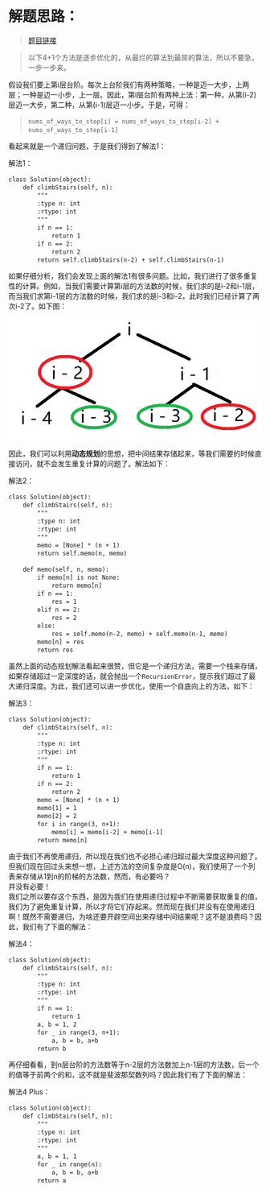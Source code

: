 # 解题思路：
>[题目链接](https://leetcode.com/problems/climbing-stairs/description/)

>以下4+1个方法是逐步优化的，从最烂的算法到最屌的算法，所以不要急，一步一步来。

假设我们要上第i层台阶。每次上台阶我们有两种策略，一种是迈一大步，上两层；一种是迈一小步，上一层。因此，第i层台阶有两种上法：第一种，从第(i-2)层迈一大步，第二种，从第(i-1)层迈一小步。于是，可得：

>`nums_of_ways_to_step[i] = nums_of_ways_to_step[i-2] + nums_of_ways_to_step[i-1]`

看起来就是一个递归问题，于是我们得到了解法1：

解法1：
```
class Solution(object):
    def climbStairs(self, n):
        """
        :type n: int
        :rtype: int
        """
        if n == 1:
            return 1
        if n == 2:
            return 2
        return self.climbStairs(n-2) + self.climbStairs(n-1)
```
如果仔细分析，我们会发现上面的解法1有很多问题。比如，我们进行了很多重复性的计算。例如，当我们需要计算第i层的方法数的时候，我们求的是i-2和i-1层，而当我们求第i-1层的方法数的时候，我们求的是i-3和i-2，此时我们已经计算了两次i-2了。如下图：

![](https://raw.githubusercontent.com/zhoudaxia233/LeetCode/master/70.%20Climbing%20Stairs/70.png)

因此，我们可以利用**动态规划**的思想，把中间结果存储起来，等我们需要的时候直接访问，就不会发生重复计算的问题了。解法如下：

解法2：
```
class Solution(object):
    def climbStairs(self, n):
        """
        :type n: int
        :rtype: int
        """
        memo = [None] * (n + 1)
        return self.memo(n, memo)
    
    def memo(self, n, memo):
        if memo[n] is not None:
            return memo[n]
        if n == 1:
            res = 1
        elif n == 2:
            res = 2
        else:
            res = self.memo(n-2, memo) + self.memo(n-1, memo)
        memo[n] = res
        return res

```
虽然上面的动态规划解法看起来很赞，但它是一个递归方法，需要一个栈来存储，如果存储超过一定深度的话，就会抛出一个`RecursionError`，提示我们超过了最大递归深度。为此，我们还可以进一步优化，使用一个自底向上的方法，如下：

解法3：
```
class Solution(object):
    def climbStairs(self, n):
        """
        :type n: int
        :rtype: int
        """
        if n == 1:
            return 1
        if n == 2:
            return 2
        memo = [None] * (n + 1)
        memo[1] = 1
        memo[2] = 2
        for i in range(3, n+1):
            memo[i] = memo[i-2] + memo[i-1]
        return memo[n]

```
由于我们不再使用递归，所以现在我们也不必担心递归超过最大深度这种问题了。但我们现在回过头来想一想，上述方法的空间复杂度是O(n)，我们使用了一个列表来存储从1到n的阶梯的方法数，然而，有必要吗？  
并没有必要！  
我们之所以要存这个东西，是因为我们在使用递归过程中不断需要获取重复的值，我们为了避免重复计算，所以才将它们存起来。然而现在我们并没有在使用递归啊！既然不需要递归，为啥还要开辟空间出来存储中间结果呢？这不是浪费吗？因此，我们有了下面的解法：

解法4：
```
class Solution(object):
    def climbStairs(self, n):
        """
        :type n: int
        :rtype: int
        """
        if n == 1:
            return 1
        a, b = 1, 2
        for _ in range(3, n+1):
            a, b = b, a+b
        return b
```

再仔细看看，到n层台阶的方法数等于n-2层的方法数加上n-1层的方法数，后一个的值等于前两个的和，这不就是斐波那契数列吗？因此我们有了下面的解法：

解法4 Plus：
```
class Solution(object):
    def climbStairs(self, n):
        """
        :type n: int
        :rtype: int
        """
        a, b = 1, 1
        for _ in range(n):
            a, b = b, a+b
        return a
```
